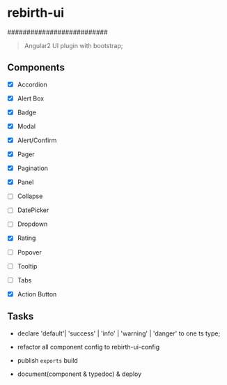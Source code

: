 # rebirth-ui
##########################
> Angular2 UI plugin with bootstrap;

## Components

- [x] Accordion
- [x] Alert Box
- [x] Badge
- [x] Modal
- [x] Alert/Confirm
- [x] Pager
- [x] Pagination
- [x] Panel
- [ ] Collapse
- [ ] DatePicker
- [ ] Dropdown
- [x] Rating
- [ ] Popover
- [ ] Tooltip
- [ ] Tabs
- [x] Action Button


## Tasks

- declare 'default'| 'success' | 'info' | 'warning' | 'danger' to one ts type; 

- refactor all component config to rebirth-ui-config

- publish `exports` build

- document(component & typedoc) & deploy

